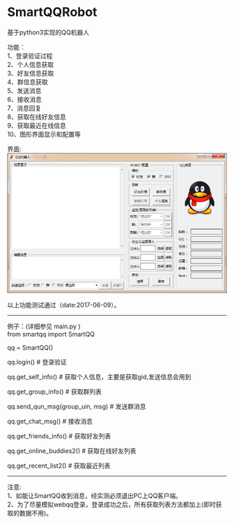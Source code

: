 #  SmartQQRobot    
基于python3实现的QQ机器人
    
功能：   
1、登录验证过程   
2、个人信息获取   
3、好友信息获取   
4、群信息获取    
5、发送消息     
6、接收消息    
7、消息回复    
8、获取在线好友信息     
9、获取最近在线信息    
10、图形界面显示和配置等     

界面:    
![image](https://github.com/pyshu/SmartQQRobot/raw/master/temp/window.png)

以上功能测试通过（date:2017-06-09）。     
   
-------------------------------    
    	
例子：(详细参见 main.py )    
from smartqq import SmartQQ     
      
qq = SmartQQ()    
       
qq.login() # 登录验证     
      
qq.get_self_info() # 获取个人信息，主要是获取gid,发送信息会用到     
      
qq.get_group_info() # 获取群列表       
      
qq.send_qun_msg(group_uin, msg)  # 发送群消息   
    
qq.get_chat_msg() # 接收消息     
  
qq.get_friends_info() # 获取好友列表    
    
qq.get_online_buddies2() # 获取在线好友列表     
     
qq.get_recent_list2() # 获取最近列表	 
       
--------------------------------         
注意:    
1、如能让SmartQQ收到消息，经实测必须退出PC上QQ客户端。      
2、为了尽量模拟webqq登录，登录成功之后，所有获取列表方法都加上(即时获取的数据不用)。    

